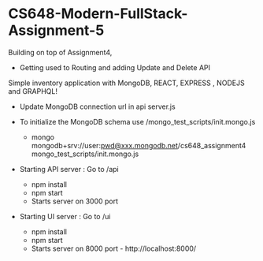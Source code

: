 # CS648-Modern-FullStack-Assignment-5
Building on top of Assignment4,
- Getting used to Routing and adding Update and Delete API

Simple inventory application with MongoDB, REACT, EXPRESS , NODEJS and GRAPHQL!

- Update MongoDB connection url in api server.js
- To initialize the MongoDB schema use /mongo_test_scripts/init.mongo.js
    - mongo mongodb+srv://user:pwd@xxx.mongodb.net/cs648_assignment4 mongo_test_scripts/init.mongo.js

- Starting API server : Go to /api
    - npm install
    - npm start
    - Starts server on 3000 port

- Starting UI server : Go to /ui
    - npm install
    - npm start
    - Starts server on 8000 port - http://localhost:8000/
